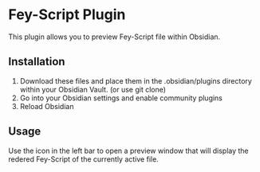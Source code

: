 # Fey-Script Plugin

This plugin allows you to preview Fey-Script file within Obsidian.

## Installation
1. Download these files and place them in the .obsidian/plugins directory within your Obsidian Vault. (or use git clone)
2. Go into your Obsidian settings and enable community plugins
3. Reload Obsidian

## Usage
Use the icon in the left bar to open a preview window that will display the redered Fey-Script of the currently active file.
